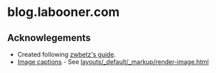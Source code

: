 # blog.labooner.com

## Acknowlegements 

- Created following [zwbetz's guide](https://zwbetz.com/make-a-hugo-blog-from-scratch/).
- [Image captions](https://sebastiandedeyne.com/captioned-images-with-markdown-render-hooks-in-hugo/) - See [layouts/_default/_markup/render-image.html](layouts/_default/_markup/render-image.html)

